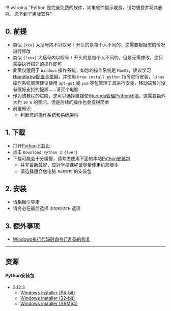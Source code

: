 !!! warning "Python 是完全免费的软件，如果软件提示收费，请勿缴费并将其删除，您下到了盗版软件"

## 0. 前提
- 类似 `{xxx}` 大括号内不以叹号 `!` 开头的是每个人不同的，您需要根据您的情况进行修改  
- 类似 `{!xxx}` 大括号内以叹号 `!` 开头的是每个人不同的，但是无需修改，您只需要执行描述的操作即可  
- 此页仅适用于 `Windows` 操作系统，如您的操作系统是 `MacOS`，建议学习[Homebrew配置与使用](Homebrew配置与使用.md)，并使用 `brew install python` 指令进行安装，`linux` 操作系统同理建议使用 `apt-get` 或 `yum` 等包管理工具进行安装，移动端暂时没有很好支持的配置……请买个电脑  
- 作为该教程的进阶，您可以选择直接使用[conda管理Python环境](conda管理Python环境.md)，这需要额外大约 `10 G` 的空间，但是后续的操作也会变得简单  
- 前置知识  
    - [判断您的操作系统和系统架构](../计算机基础/判断您的操作系统和系统架构.md)  

## 1. 下载  
- 打开[Python下载页](https://www.python.org/downloads/)  
- 点击 `Download Python 3.{!ver}`  
- 下载可能会十分缓慢，请考虑使用下面的本站[Python安装包](#python安装包)
    - 并非最新最好，应对学校课程请尽量使用机房版本  
    - 请选择适合您电脑 `系统架构` 的安装包

## 2. 安装
- 请根据引导走
- 请务必在最后选择 `添加到PATH` 选项

## 3. 额外事项
- [Windows执行代码时命令行乱码的修复](../计算机基础/Windows执行代码时命令行乱码的修复.md)

---

## 资源
#### Python安装包  
- 3.12.3  
    - [Windows installer (64-bit)](http://api.xtaoa.com/api/lanzou.php?url=https://cqu-openlib.lanzout.com/izni21x6g5qd&type=down)
    - [Windows installer (32-bit)](http://api.xtaoa.com/api/lanzou.php?url=https://cqu-openlib.lanzout.com/ipk161x6fmbe&type=down)
    - [Windows installer (ARM64)](http://api.xtaoa.com/api/lanzou.php?url=https://cqu-openlib.lanzout.com/i6ho81x6fv1i&type=down)